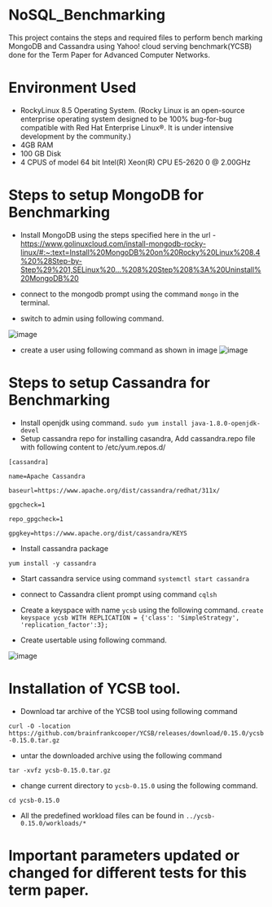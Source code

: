 # NoSQL_Benchmarking
This project contains the steps and required files to perform bench marking MongoDB and Cassandra using Yahoo! cloud serving benchmark(YCSB) done for the Term Paper for Advanced Computer Networks.

# Environment Used
- RockyLinux 8.5 Operating System. (Rocky Linux is an open-source enterprise operating system designed to be 100% bug-for-bug compatible with Red Hat Enterprise Linux®. It is under intensive development by the community.)
- 4GB RAM
- 100 GB Disk
- 4 CPUS of model 64 bit  Intel(R) Xeon(R) CPU E5-2620 0 @ 2.00GHz

# Steps to setup MongoDB for Benchmarking
- Install MongoDB using the steps specified here in the url - https://www.golinuxcloud.com/install-mongodb-rocky-linux/#:~:text=Install%20MongoDB%20on%20Rocky%20Linux%208.4%20%28Step-by-Step%29%201,SELinux%20...%208%20Step%208%3A%20Uninstall%20MongoDB%20

- connect to the mongodb prompt using the command `mongo` in the terminal.
- switch to admin using following command.


![image](https://user-images.githubusercontent.com/44334277/209716154-eea2ac67-8491-4741-b255-74df1774e9c9.png)

- create a user using following command as shown in image
![image](https://user-images.githubusercontent.com/44334277/209716297-88ef7f75-76cc-4ff8-9142-04b6a0ea3d06.png)

# Steps to setup Cassandra for Benchmarking
-  Install openjdk using command.
`sudo yum install java-1.8.0-openjdk-devel`
- Setup cassandra repo for installing casandra, Add cassandra.repo file with following content to /etc/yum.repos.d/


`[cassandra]`

`name=Apache Cassandra`

`baseurl=https://www.apache.org/dist/cassandra/redhat/311x/`

`gpgcheck=1`

`repo_gpgcheck=1`

`gpgkey=https://www.apache.org/dist/cassandra/KEYS`


- Install cassandra package

`yum install -y cassandra`

- Start cassandra service using command `systemctl start cassandra`

- connect to Cassandra client prompt using command `cqlsh`

- Create a keyspace with name `ycsb` using the following command.
`create keyspace ycsb WITH REPLICATION = {'class': 'SimpleStrategy', 'replication_factor':3};`

-  Create usertable using following command.

![image](https://user-images.githubusercontent.com/44334277/209742738-f69f947d-a5cf-4424-bf80-812ff3dc08e1.png)


# Installation of YCSB tool.
-  Download tar archive of the YCSB tool using following command 

`curl -O -location https://github.com/brainfrankcooper/YCSB/releases/download/0.15.0/ycsb-0.15.0.tar.gz`

- untar the downloaded archive using the following command

`tar -xvfz ycsb-0.15.0.tar.gz`

- change current directory to `ycsb-0.15.0`
 using the following command.

`cd ycsb-0.15.0`

- All the predefined workload files can be found in `../ycsb-0.15.0/workloads/*`

# Important parameters updated or changed for different tests for this term paper.
